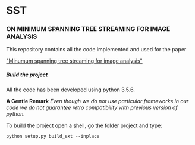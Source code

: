 # SST

### ON MINIMUM SPANNING TREE STREAMING FOR IMAGE ANALYSIS

This repository contains all the code implemented and used for the paper

["Minumum spanning tree streaming for image analysis"](http://cmm.ensmp.fr/~marcoteg/cv/publi_pdf/gigli/20180525_ICIP18_StreamingMst.pdf)

##### Build the project
All the code has been developed using python 3.5.6. 

**A Gentle Remark** *Even though we do not use particular frameworks in our code
 we do not guarantee retro compatibility with previous version
 of python.*

To build the project open a shell, go the folder project and type:

```commandline
python setup.py build_ext --inplace
